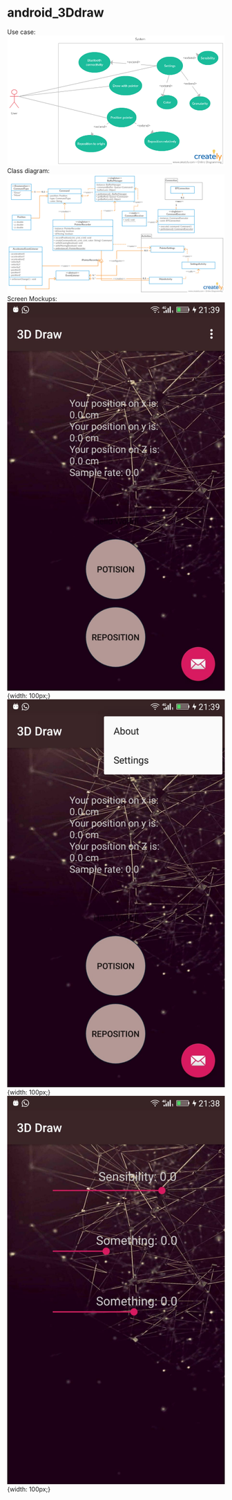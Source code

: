 # android_3Ddraw
Use case:
![Alt text](use_case.jpg?raw=true "Title")
Class diagram:
![Alt text](class_diagram.jpg?raw=true "Title")
Screen Mockups:
![Alt text](screen1.jfif){width: 100px;}
![Alt text](screen2.jfif?raw=true "Title"){width: 100px;}
![Alt text](screen3.jfif?raw=true "Title"){width: 100px;}
